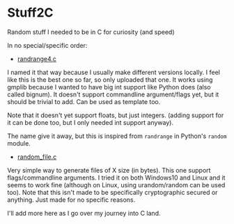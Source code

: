 # Stuff2C
Random stuff I needed to be in C for curiosity (and speed)

In no special/specific order:

- [randrange4.c](https://github.com/secemp9/Stuff2C/blob/main/randrange4.c)

I named it that way because I usually make different versions locally. I feel like this is the best one so far, so only uploaded that one.
It works using gmplib because I wanted to have big int support like Python does (also called bignum). It doesn't support commandline argument/flags yet, but it should be trivial to add. Can be used as template too.

Note that it doesn't yet support floats, but just integers. (adding support for it can be done too, but I only needed int support anyway).

The name give it away, but this is inspired from `randrange` in Python's `random` module.

- [random_file.c](https://github.com/secemp9/Stuff2C/blob/main/random_file.c)

Very simple way to generate files of X size (in bytes). This one support flags/commandline arguments. I tried it on both Windows10 and Linux and it seems to work fine (although on Linux, using urandom/random can be used too). Note that this isn't made to be specifically cryptographic secured or anything. Just made for no specific reasons.

I'll add more here as I go over my journey into C land.
